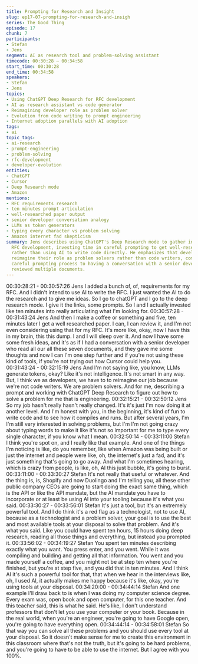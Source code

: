 ```yaml
---
title: Prompting for Research and Insight
slug: ep17-07-prompting-for-research-and-insigh
series: The Good Thing
episode: 17
chunk: 7
participants:
- Stefan
- Jens
segment: AI as research tool and problem-solving assistant
timecode: 00:30:28 – 00:34:58
start_time: 00:30:28
end_time: 00:34:58
speakers:
- Stefan
- Jens
topics:
- Using ChatGPT Deep Research for RFC development
- AI as research assistant vs code generator
- Reimagining developer role as problem solver
- Evolution from code writing to prompt engineering
- Internet adoption parallels with AI adoption
tags:
- ai
topic_tags:
- ai-research
- prompt-engineering
- problem-solving
- rfc-development
- developer-evolution
entities:
- ChatGPT
- Cursor
- Deep Research mode
- Amazon
mentions:
- RFC requirements research
- ten minutes prompt articulation
- well-researched paper output
- senior developer conversation analogy
- LLMs as token generators
- typing every character vs problem solving
- Amazon internet fad skepticism
summary: Jens describes using ChatGPT's Deep Research mode to gather insights for
  RFC development, investing time in careful prompting to get well-researched analysis
  rather than using AI to write code directly. He emphasizes that developers should
  reimagine their role as problem solvers rather than code writers, comparing the
  careful prompting process to having a conversation with a senior developer who has
  reviewed multiple documents.
---
```


00:30:28:21 - 00:30:57:26
Jens
I added a bunch of, of, requirements for my RFC. And I didn't intend to use AI to write the RFC. I
just wanted the AI to do the research and to give me ideas. So I go to chatGPT and I go to the
deep research mode. I give it the links, some prompts. So I and I actually invested like ten
minutes into really articulating what I'm looking for.
00:30:57:28 - 00:31:43:24
Jens
And then I make a coffee or something and five, ten minutes later I get a well researched paper.
I can, I can review it, and I'm not even considering using that for my RFC. It's more like, okay,
now I have this in my brain, this this dump. I and I will sleep over it. And now I have some some
fresh ideas, and it's as if I had a conversation with a senior developer who read all our all these
seven documents, and they gave me some thoughts and now I can I'm one step further and if
you're not using these kind of tools, if you're not trying out how Cursor could help you.
00:31:43:24 - 00:32:15:19
Jens
And I'm not saying like, you know, LLMs generate tokens, okay? Like it's not intelligence. It's not
smart in any way. But, I think we as developers, we have to to reimagine our job because we're
not code writers. We are problem solvers. And for me, describing a prompt and working with
ChatGPT Deep Research to figure out how to solve a problem for me that is engineering.
00:32:15:21 - 00:32:50:12
Jens
So my job hasn't really hasn't really changed. It's it's just I'm now doing it at another level. And
I'm honest with you, in the beginning, it's kind of fun to write code and to see how it compiles
and runs. But after several years, I'm I'm still very interested in solving problems, but I'm I'm not
going crazy about typing words to make it like it's not so important for me to type every single
character, if you know what I mean.
00:32:50:14 - 00:33:11:00
Stefan
I think you're spot on, and I really like that example. And one of the things I'm noticing is like, do
you remember, like when Amazon was being built or just the internet and people were like, oh,
the internet's just a fad, and it's just something that's going to go away. And what I'm sometimes
hearing, which is crazy from people, is like, oh, AI this just bubble, it's going to burst.
00:33:11:00 - 00:33:30:27
Stefan
It's not really that useful or whatever. And the thing is, is, Shopify and now Duolingo and I'm
telling you, all these other public company CEOs are going to start doing the exact same thing,
which is the API or like the API mandate, but the AI mandate you have to incorporate or at least
be using AI into your tooling because it's what you said.
00:33:30:27 - 00:33:56:01
Stefan
It's just a tool, but it's an extremely powerful tool. And I do think it's a red flag as a technologist,
not to use AI, because as a technologist and a problem solver, your goal is to use the best and
most available tools at your disposal to solve that problem. And it's what you said. Like you
could have spent ten hours, 15 hours doing deep research, reading all those things and
everything, but instead you prompted it.
00:33:56:02 - 00:34:19:27
Stefan
You spent ten minutes describing exactly what you want. You press enter, and you went. While it
was compiling and building and getting all that information. You went and you made yourself a
coffee, and you might not be at step ten where you're finished, but you're at step five, and you
did that in ten minutes. And I think AI it's such a powerful tool for that, that when we hear in the
interviews like, oh, I used AI, it actually makes me happy because it's like, okay, you're using
tools at your disposal.
00:34:20:00 - 00:34:44:14
Stefan
And one example I'll draw back to is when I was doing my computer science degree. Every
exam was, open book and open computer, for this one teacher. And this teacher said, this is
what he said. He's like, I don't understand professors that don't let you use your computer or
your book. Because in the real world, when you're an engineer, you're going to have Google
open, you're going to have everything open.
00:34:44:14 - 00:34:58:01
Stefan
So that way you can solve all these problems and you should use every tool at your disposal.
So it doesn't make sense for me to create this environment in this classroom where that's not
the truth, but it's going to be hard problems, and you're going to have to be able to use the
internet. But I agree with you 100%.